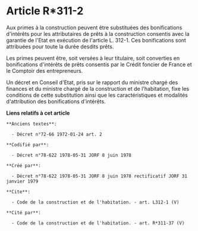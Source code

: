 # Article R*311-2

Aux primes à la construction peuvent être substituées des bonifications d'intérêts pour les attributaires de prêts à la
construction consentis avec la garantie de l'Etat en exécution de l'article L. 312-1. Ces bonifications sont attribuées pour
toute la durée desdits prêts. 

Les primes peuvent être, soit versées à leur titulaire, soit converties en bonifications d'intérêts de prêts consentis par le
Crédit foncier de France et le Comptoir des entrepreneurs. 

Un décret en Conseil d'Etat, pris sur le rapport du ministre chargé des finances et du ministre chargé de la construction et
de l'habitation, fixe les conditions de cette substitution ainsi que les caractéristiques et modalités d'attribution des
bonifications d'intérêts.

**Liens relatifs à cet article**

	**Anciens textes**:

	  - Décret n°72-66 1972-01-24 art. 2

	**Codifié par**:

	  - Décret n°78-622 1978-05-31 JORF 8 juin 1978

	**Créé par**:

	  - Décret n°78-622 1978-05-31 JORF 8 juin 1978 rectificatif JORF 31 janvier 1979

	**Cite**:

	  - Code de la construction et de l'habitation. - art. L312-1 (V)

	**Cité par**:

	  - Code de la construction et de l'habitation. - art. R*311-37 (V)
